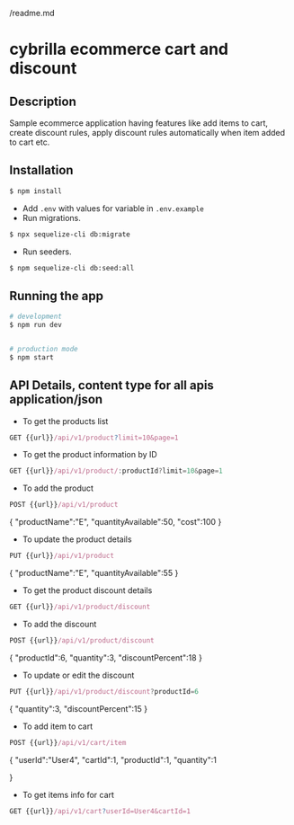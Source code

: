 /readme.md

# **cybrilla ecommerce cart and discount**


## Description

Sample ecommerce application having features like add items to cart, create discount rules, apply discount rules automatically when item added to cart etc.

## Installation

```bash
$ npm install
```
- Add `.env` with values for variable in `.env.example`
- Run migrations.
```bash
$ npx sequelize-cli db:migrate
```
- Run seeders.
```bash
$ npm sequelize-cli db:seed:all
```

## Running the app

```bash
# development
$ npm run dev


# production mode
$ npm start
```
## API Details, content type for all apis application/json
- To get the products list
```js
GET {{url}}/api/v1/product?limit=10&page=1

```

- To get the product information by ID
```js
GET {{url}}/api/v1/product/:productId?limit=10&page=1
```

- To add the product
```js
POST {{url}}/api/v1/product
```
{
"productName":"E",
"quantityAvailable":50,
"cost":100
}


- To update the product details
```js
PUT {{url}}/api/v1/product
```
{
"productName":"E",
"quantityAvailable":55
}

- To get the product discount details
```js
GET {{url}}/api/v1/product/discount
```

- To add the discount
```js
POST {{url}}/api/v1/product/discount
```
{
    "productId":6,
    "quantity":3,
    "discountPercent":18
}


- To update or edit the discount
```js
PUT {{url}}/api/v1/product/discount?productId=6
```

{
    "quantity":3,
    "discountPercent":15
}

- To add item to cart
```js
POST {{url}}/api/v1/cart/item
```

{
    "userId":"User4",
    "cartId":1,
    "productId":1,
    "quantity":1

}

- To get items info for cart
```js
GET {{url}}/api/v1/cart?userId=User4&cartId=1
```




